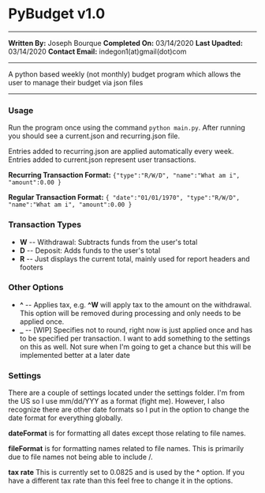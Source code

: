 # PyBudget v1.0
----
**Written By:** Joseph Bourque
**Completed On:** 03/14/2020
**Last Upadted:** 03/14/2020
**Contact Email:** indegon1(at)gmail(dot)com

----
A python based weekly (not monthly) budget program which allows the user to manage their budget via json files

----

### Usage
Run the program once using the command `python main.py`. After running you should see a current.json and recurring.json file. 

Entries added to recurring.json are applied automatically every week. Entries added to current.json represent user transactions. 

**Recurring Transaction Format:**
`{"type":"R/W/D", "name":"What am i", "amount":0.00 }`

**Regular Transaction Format:**
`{ "date":"01/01/1970", "type":"R/W/D", "name":"What am i", "amount":0.00 }`

### Transaction Types
* **W** -- Withdrawal: Subtracts funds from the user's total
* **D** -- Deposit: Adds funds to the user's total
* **R** -- Just displays the current total, mainly used for report headers and footers

### Other Options
* **^** -- Applies tax, e.g. **^W** will apply tax to the amount on the withdrawal. This option will be removed during processing and only needs to be applied once.
* **_** -- [WIP] Specifies not to round, right now is just applied once and has to be specified per transaction. I want to add something to the settings on this as well. Not sure when I'm going to get a chance but this will be implemented better at a later date

### Settings
There are a couple of settings located under the settings folder. I'm from the US so I use mm/dd/YYY as a format (fight me). However, I also recognize there are other date formats so I put in the option to change the date format for everything globally. 

**dateFormat** is for formatting all dates except those relating to file names.

**fileFormat** is for formatting names related to file names. This is primarily due to file names not being able to include /. 

**tax rate** This is currently set to 0.0825 and is used by the **^** option. If you have a different tax rate than this feel free to change it in the options.
